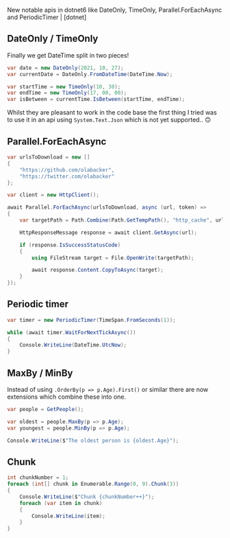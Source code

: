New notable apis in dotnet6 like DateOnly, TimeOnly, Parallel.ForEachAsync and PeriodicTimer | [dotnet]

## DateOnly / TimeOnly

Finally we get DateTime split in two pieces! 

```cs
var date = new DateOnly(2021, 10, 27);
var currentDate = DateOnly.FromDateTime(DateTime.Now);
```

```cs
var startTime = new TimeOnly(10, 30);
var endTime = new TimeOnly(17, 00, 00);
var isBetween = currentTime.IsBetween(startTime, endTime);
```

Whilst they are pleasant to work in the code base the first thing I tried was to use it in an api using `System.Text.Json` which is not yet supported.. 🙃

## Parallel.ForEachAsync

```cs
var urlsToDownload = new [] 
{
    "https://github.com/olabacker",
    "https://twitter.com/olabacker"
};

var client = new HttpClient();

await Parallel.ForEachAsync(urlsToDownload, async (url, token) =>
{
    var targetPath = Path.Combine(Path.GetTempPath(), "http_cache", url);

    HttpResponseMessage response = await client.GetAsync(url);

    if (response.IsSuccessStatusCode)
    {
        using FileStream target = File.OpenWrite(targetPath);

        await response.Content.CopyToAsync(target);
    }
});
```

## Periodic timer

```cs
var timer = new PeriodicTimer(TimeSpan.FromSeconds(1));

while (await timer.WaitForNextTickAsync())
{
    Console.WriteLine(DateTime.UtcNow);
}
```

## MaxBy / MinBy

Instead of using `.OrderBy(p => p.Age).First()` or similar there are now extensions which combine these into one. 

```cs
var people = GetPeople();

var oldest = people.MaxBy(p => p.Age);
var youngest = people.MinBy(p => p.Age);

Console.WriteLine($"The oldest person is {oldest.Age}");
```

## Chunk

```cs
int chunkNumber = 1;
foreach (int[] chunk in Enumerable.Range(0, 9).Chunk(3))
{
    Console.WriteLine($"Chunk {chunkNumber++}");
    foreach (var item in chunk)
    {
        Console.WriteLine(item);
    }
}
```